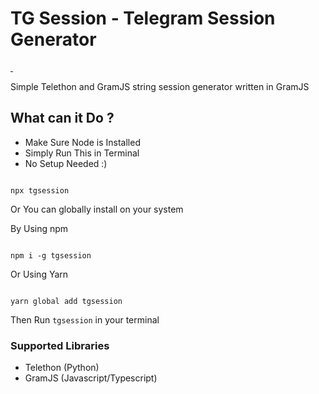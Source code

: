 # TG Session - Telegram Session Generator

<a aria-label="npm downloads" href="https://www.npmjs.com/package/tgsession">
    <img alt="" src="https://img.shields.io/npm/dw/tgsession.svg?label=NPM%20Downloads&style=for-the-badge&labelColor=000000">
</a>
<a aria-label="License" href="https://github.com/Gowtham2003/tgsession/blob/main/README.md">
    <img alt="" src="https://img.shields.io/npm/l/tgsession.svg?style=for-the-badge&labelColor=000000">
</a>

Simple Telethon and GramJS string session generator written in GramJS


## What can it Do ? 
* Make Sure Node is Installed 
* Simply Run This in Terminal
* No Setup Needed :) 

```

npx tgsession

```

Or You can globally install on your system 

By Using npm 

```

npm i -g tgsession 

```

Or Using Yarn 
```

yarn global add tgsession 

```

Then Run ` tgsession ` in your terminal

### Supported Libraries
* Telethon (Python)
* GramJS (Javascript/Typescript)
